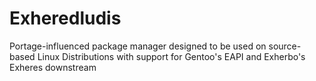 # Exheredludis

Portage-influenced package manager designed to be used on source-based Linux Distributions with support for Gentoo's EAPI and Exherbo's Exheres downstream